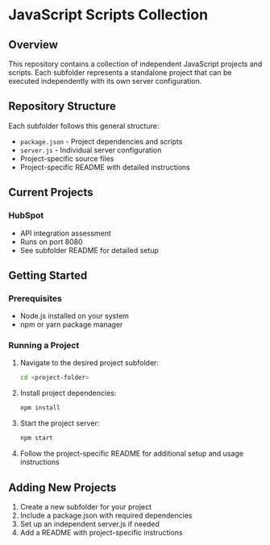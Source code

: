 # JavaScript Scripts Collection

## Overview
This repository contains a collection of independent JavaScript projects and scripts. Each subfolder represents a standalone project that can be executed independently with its own server configuration.

## Repository Structure
Each subfolder follows this general structure:
- `package.json` - Project dependencies and scripts
- `server.js` - Individual server configuration 
- Project-specific source files
- Project-specific README with detailed instructions

## Current Projects

### HubSpot
- API integration assessment
- Runs on port 8080
- See subfolder README for detailed setup

## Getting Started

### Prerequisites
- Node.js installed on your system
- npm or yarn package manager

### Running a Project
1. Navigate to the desired project subfolder:
   ```bash
   cd <project-folder>
   ```
2. Install project dependencies:
   ```bash
   npm install
   ```
3. Start the project server:
   ```bash
   npm start
   ```
4. Follow the project-specific README for additional setup and usage instructions

## Adding New Projects
1. Create a new subfolder for your project
2. Include a package.json with required dependencies
3. Set up an independent server.js if needed
4. Add a README with project-specific instructions
